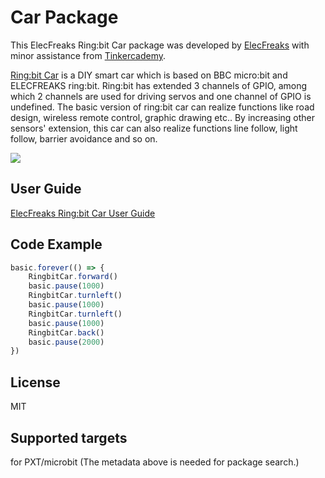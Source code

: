 
# Car Package
This ElecFreaks Ring:bit Car package was developed by [ElecFreaks](https://www.elecfreaks.com/) with minor assistance from [Tinkercademy](https://tinkercademy.com/).

[Ring:bit Car](http://www.elecfreaks.com/estore/ring-bit-car-mirco-bit-educational-smart-robot-kit-for-kids.html) is a DIY smart car which is based on BBC micro:bit and ELECFREAKS ring:bit. Ring:bit has extended 3 channels of GPIO, among which 2 channels are used for driving servos and one channel of GPIO is undefined. The basic version of ring:bit car can realize functions like road design, wireless remote control, graphic drawing etc.. By increasing other sensors' extension, this car can also realize functions line follow, light follow, barrier avoidance and so on.


![](https://github.com/elecfreaks/pxt-ringbitcar/blob/master/icon.png?raw=true)

## User Guide
[ElecFreaks Ring:bit Car User Guide](http://www.elecfreaks.com/estore/ring-bit-car-mirco-bit-educational-smart-robot-kit-for-kids.html)

## Code Example
```JavaScript
basic.forever(() => {
    RingbitCar.forward()
    basic.pause(1000)
    RingbitCar.turnleft()
    basic.pause(1000)
    RingbitCar.turnleft()
    basic.pause(1000)
    RingbitCar.back()
    basic.pause(2000)
})
```

## License
MIT

## Supported targets
for PXT/microbit (The metadata above is needed for package search.)

